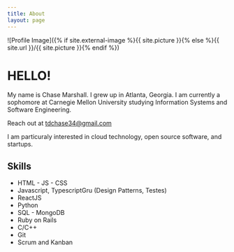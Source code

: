 ```yaml
---
title: About
layout: page
---
```

![Profile Image]({% if site.external-image %}{{ site.picture }}{% else %}{{ site.url }}/{{ site.picture }}{% endif %})

<h1>HELLO!</h1>

<p>My name is Chase Marshall. I grew up in Atlanta, Georgia. I am currently a sophomore at Carnegie Mellon University studying Information Systems and Software Engineering.</p>

<p>Reach out at <a href="mailto: tdchase34@gmail.com">tdchase34@gmail.com</a></p>

<p>I am particuraly interested in cloud technology, open source software, and startups.</p>

<h2>Skills</h2>

<ul class="skill-list">
	<li>HTML - JS - CSS</li>
	<li>Javascript, TypescriptGru (Design Patterns, Testes)</li>
	<li>ReactJS</li>
	<li>Python</li>
	<li>SQL - MongoDB</li>
	<li>Ruby on Rails</li>
	<li>C/C++</li>
	<li>Git</li>
	<li>Scrum and Kanban</li>
</ul>

